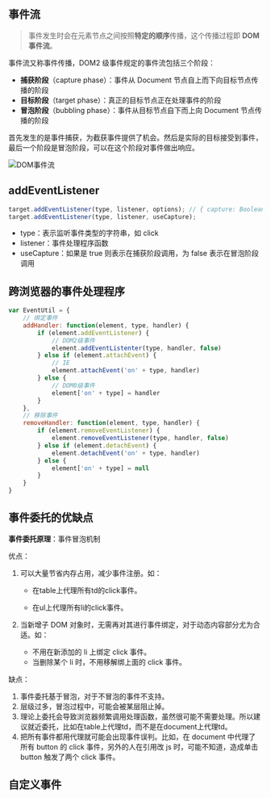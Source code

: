 ## 事件流

> 事件发生时会在元素节点之间按照**特定的顺序**传播，这个传播过程即 **DOM事件流**。

事件流又称事件传播，DOM2 级事件规定的事件流包括三个阶段：

- **捕获阶段**（capture phase）：事件从 Document 节点自上而下向目标节点传播的阶段
- **目标阶段**（target phase）：真正的目标节点正在处理事件的阶段
- **冒泡阶段**（bubbling phase）：事件从目标节点自下而上向 Document 节点传播的阶段

首先发生的是事件捕获，为截获事件提供了机会。然后是实际的目标接受到事件，最后一个阶段是冒泡阶段，可以在这个阶段对事件做出响应。

![DOM事件流](https://cloud-images-1255423800.cos.ap-guangzhou.myqcloud.com/js_DOM%E4%BA%8B%E4%BB%B6%E6%B5%81-1.png)

## addEventListener

```js
target.addEventListener(type, listener, options); // { capture: Boolean }
target.addEventListener(type, listener, useCapture);
```

- type：表示监听事件类型的字符串，如 click
- listener：事件处理程序函数
- useCapture：如果是 true 则表示在捕获阶段调用，为 false 表示在冒泡阶段调用

## 跨浏览器的事件处理程序

```js
var EventUtil = {
    // 绑定事件
    addHandler: function(element, type, handler) {
        if (element.addEventListener) {
            // DOM2级事件
            element.addEventListenter(type, handler, false)
        } else if (element.attachEvent) {
            // IE
            element.attachEvent('on' + type, handler)
        } else {
            // DOM0级事件
            element['on' + type] = handler
        }
    },
    // 移除事件
    removeHandler: function(element, type, handler) {
        if (element.removeEventListener) {
            element.removeEventListener(type, handler, false)
        } else if (element.detachEvent) {
            element.detachEvent('on' + type, handler)
        } else {
            element['on' + type] = null
        }
    }
}
```

## 事件委托的优缺点

**事件委托原理**：事件冒泡机制

优点：

1. 可以大量节省内存占用，减少事件注册。如：

   - 在table上代理所有td的click事件。

   - 在ul上代理所有li的click事件。

2. 当新增子 DOM 对象时，无需再对其进行事件绑定，对于动态内容部分尤为合适。如：

   - 不用在新添加的 li 上绑定 click 事件。
   - 当删除某个 li 时，不用移解绑上面的 click 事件。

缺点：

1. 事件委托基于冒泡，对于不冒泡的事件不支持。
2. 层级过多，冒泡过程中，可能会被某层阻止掉。
3. 理论上委托会导致浏览器频繁调用处理函数，虽然很可能不需要处理。所以建议就近委托，比如在table上代理td，而不是在document上代理td。
4. 把所有事件都用代理就可能会出现事件误判。比如，在 document 中代理了所有 button 的 click 事件，另外的人在引用改 js 时，可能不知道，造成单击 button 触发了两个 click 事件。

## 自定义事件